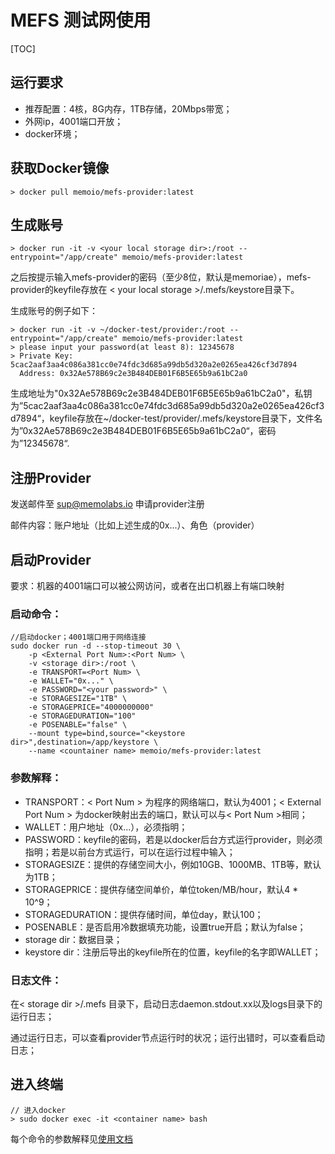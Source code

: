 # MEFS 测试网使用

[TOC]

## 运行要求

* 推荐配置：4核，8G内存，1TB存储，20Mbps带宽；
* 外网ip，4001端口开放；
* docker环境；

## 获取Docker镜像

```
> docker pull memoio/mefs-provider:latest
```

## 生成账号

```
> docker run -it -v <your local storage dir>:/root --entrypoint="/app/create" memoio/mefs-provider:latest
```

之后按提示输入mefs-provider的密码（至少8位，默认是memoriae），mefs-provider的keyfile存放在 < your local storage >/.mefs/keystore目录下。

生成账号的例子如下：

```
> docker run -it -v ~/docker-test/provider:/root --entrypoint="/app/create" memoio/mefs-provider:latest
> please input your password(at least 8): 12345678
> Private Key: 5cac2aaf3aa4c086a381cc0e74fdc3d685a99db5d320a2e0265ea426cf3d7894
  Address: 0x32Ae578B69c2e3B484DEB01F6B5E65b9a61bC2a0
```

生成地址为"0x32Ae578B69c2e3B484DEB01F6B5E65b9a61bC2a0"，私钥为”5cac2aaf3aa4c086a381cc0e74fdc3d685a99db5d320a2e0265ea426cf3d7894“，keyfile存放在~/docker-test/provider/.mefs/keystore目录下，文件名为”0x32Ae578B69c2e3B484DEB01F6B5E65b9a61bC2a0“，密码为”12345678“.

## 注册Provider

发送邮件至 sup@memolabs.io 申请provider注册

邮件内容：账户地址（比如上述生成的0x...）、角色（provider）

## 启动Provider

要求：机器的4001端口可以被公网访问，或者在出口机器上有端口映射

### 启动命令：

```
//启动docker；4001端口用于网络连接
sudo docker run -d --stop-timeout 30 \
    -p <External Port Num>:<Port Num> \
    -v <storage dir>:/root \
    -e TRANSPORT=<Port Num> \
    -e WALLET="0x..." \
    -e PASSWORD="<your password>" \
    -e STORAGESIZE="1TB" \
    -e STORAGEPRICE="4000000000"
    -e STORAGEDURATION="100"
    -e POSENABLE="false" \
    --mount type=bind,source="<keystore dir>",destination=/app/keystore \
    --name <countainer name> memoio/mefs-provider:latest
```

### 参数解释：

* TRANSPORT：< Port Num > 为程序的网络端口，默认为4001；< External Port Num > 为docker映射出去的端口，默认可以与< Port Num >相同；
* WALLET：用户地址（0x...），必须指明；
* PASSWORD：keyfile的密码，若是以docker后台方式运行provider，则必须指明；若是以前台方式运行，可以在运行过程中输入；
* STORAGESIZE：提供的存储空间大小，例如10GB、1000MB、1TB等，默认为1TB；
* STORAGEPRICE：提供存储空间单价，单位token/MB/hour，默认4 * 10^9；
* STORAGEDURATION：提供存储时间，单位day，默认100；
* POSENABLE：是否启用冷数据填充功能，设置true开启；默认为false；
* storage dir：数据目录；
* keystore dir：注册后导出的keyfile所在的位置，keyfile的名字即WALLET；

### 日志文件：

在< storage dir >/.mefs 目录下，启动日志daemon.stdout.xx以及logs目录下的运行日志；

通过运行日志，可以查看provider节点运行时的状况；运行出错时，可以查看启动日志；

## 进入终端

```
// 进入docker
> sudo docker exec -it <container name> bash
```

每个命令的参数解释见[使用文档](https://github.com/memoio/docs)

